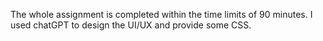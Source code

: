 The whole assignment is completed within the time limits of 90 minutes.
I used chatGPT to design the UI/UX and provide some CSS. 